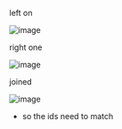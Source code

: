 left on 

![image](https://github.com/user-attachments/assets/0c0ee132-33de-4f91-b505-9007e4b356b2)



right one 

![image](https://github.com/user-attachments/assets/b6241edc-9ccc-45f0-a1e7-d77775c2ef9c)


joined

![image](https://github.com/user-attachments/assets/d54a8570-d96c-4f5a-bc94-e0e99f0fe41f)


* so the ids need to match 
